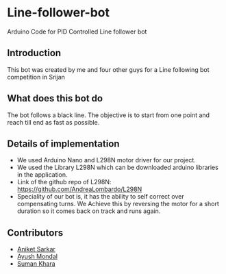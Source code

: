 # Line-follower-bot
Arduino Code for PID Controlled Line follower bot


## Introduction
This bot was created by me and four other guys for a Line following bot competition in Srijan


## What does this bot do
The bot follows a black line. The objective is to start from one point and reach till end as fast as possible.

## Details of implementation
* We used Arduino Nano and L298N motor driver for our project.
* We used the Library L298N which can be downloaded arduino libraries in the application.
* Link of the github repo of L298N: https://github.com/AndreaLombardo/L298N
* Speciality of our bot is, it has the ability to self correct over compensating turns. We Achieve this by reversing the motor for a short duration so it comes back on track and runs again.

## Contributors
- [Aniket Sarkar](https://github.com/AniketSarkar123)
- [Ayush Mondal](https://github.com/blackdeath1346)
- [Suman Khara](https://github.com/Suman-Khara)